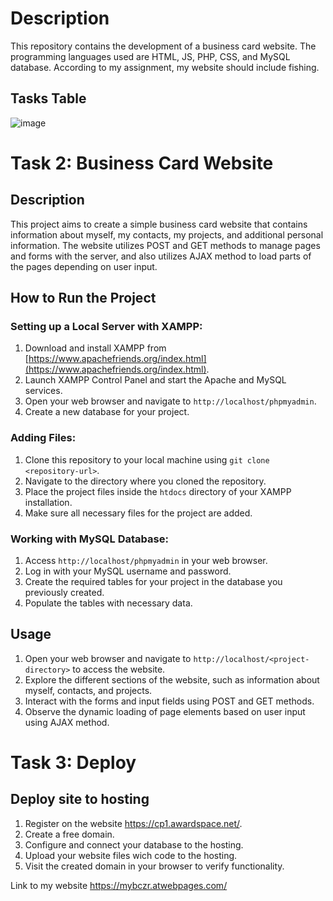 # Description
This repository contains the development of a business card website. The programming languages used are HTML, JS, PHP, CSS, and MySQL database. According to my assignment, my website should include fishing.

## Tasks Table
![image](https://github.com/Kin-Game/web2024ki49zubrytskyiroman9/assets/130053068/b261ca12-dabc-4bda-a85f-4d1db793044c)

# Task 2: Business Card Website

## Description
This project aims to create a simple business card website that contains information about myself, my contacts, my projects, and additional personal information. The website utilizes POST and GET methods to manage pages and forms with the server, and also utilizes AJAX method to load parts of the pages depending on user input.

## How to Run the Project

### Setting up a Local Server with XAMPP:
1. Download and install XAMPP from [https://www.apachefriends.org/index.html](https://www.apachefriends.org/index.html).
2. Launch XAMPP Control Panel and start the Apache and MySQL services.
3. Open your web browser and navigate to `http://localhost/phpmyadmin`.
4. Create a new database for your project.

### Adding Files:
1. Clone this repository to your local machine using `git clone <repository-url>`.
2. Navigate to the directory where you cloned the repository.
3. Place the project files inside the `htdocs` directory of your XAMPP installation.
4. Make sure all necessary files for the project are added.

### Working with MySQL Database:
1. Access `http://localhost/phpmyadmin` in your web browser.
2. Log in with your MySQL username and password.
3. Create the required tables for your project in the database you previously created.
4. Populate the tables with necessary data.

## Usage
1. Open your web browser and navigate to `http://localhost/<project-directory>` to access the website.
2. Explore the different sections of the website, such as information about myself, contacts, and projects.
3. Interact with the forms and input fields using POST and GET methods.
4. Observe the dynamic loading of page elements based on user input using AJAX method.

# Task 3: Deploy
## Deploy site to hosting

1. Register on the website https://cp1.awardspace.net/.
2. Create a free domain.
3. Configure and connect your database to the hosting.
4. Upload your website files wich code to the hosting.
5. Visit the created domain in your browser to verify functionality.

Link to my website https://mybczr.atwebpages.com/
